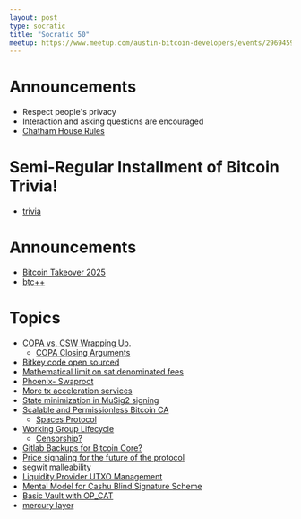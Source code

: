```yaml
---
layout: post
type: socratic
title: "Socratic 50"
meetup: https://www.meetup.com/austin-bitcoin-developers/events/296945954/
---
```


# Announcements

- Respect people's privacy
- Interaction and asking questions are encouraged
- [Chatham House Rules](https://www.chathamhouse.org/about-us/chatham-house-rule)

# Semi-Regular Installment of Bitcoin Trivia!

- [trivia]()

# Announcements
- [Bitcoin Takeover 2025](https://www.eventbrite.com/e/bitcoin-takeover-2024-austin-tx-tickets-829036399187)
- [btc++](https://btcplusplus.dev/conf/atx24)

# Topics
- [COPA vs. CSW Wrapping Up](https://www.msn.com/en-us/money/technology/copa-vs-wright-what-s-at-stake-as-the-trial-to-determine-satoshi-s-identity-wraps-up/ar-BB1jJHN0).
  - [COPA Closing Arguments](https://satoshi50.com/pdf/closing.pdf)
- [Bitkey code open sourced](https://bitkey.build/sharing-the-code-behind-bitkey/)
- [Mathematical limit on sat denominated fees](https://twitter.com/MrHodl/status/1761755745580716287?s=20)
- [Phoenix- Swaproot](https://acinq.co/blog/phoenix-swaproot)
- [More tx acceleration services](https://twitter.com/renepickhardt/status/1760972080533651747)
- [State minimization in MuSig2 signing](https://delvingbitcoin.org/t/state-minimization-in-musig2-signing-sessions/626)
- [Scalable and Permissionless Bitcoin CA](https://delvingbitcoin.org/t/scalable-permissionless-bitcoin-ca/596)
  - [Spaces Protocol](https://spacesprotocol.org/)
- [Working Group Lifecycle](https://delvingbitcoin.org/t/workgroup-lifecycle/598)
  - [Censorship?](https://stacker.news/items/440692)
- [Gitlab Backups for Bitcoin Core?](https://delvingbitcoin.org/t/gitlab-backups-for-bitcoin-core-repository/624)
- [Price signaling for the future of the protocol](https://delvingbitcoin.org/t/economic-majority-signaling-for-op-ctv-activation/635)
- [segwit malleability](https://bitcoinops.org/en/newsletters/2024/02/07/#requirement-to-verify-inputs-use-segwit-in-protocols-vulnerable-to-txid-malleability)
- [Liquidity Provider UTXO Management](https://delvingbitcoin.org/t/liquidity-provider-utxo-management/600)
- [Mental Model for Cashu Blind Signature Scheme](https://delvingbitcoin.org/t/building-intuition-for-the-cashu-blind-signature-scheme/506)
- [Basic Vault with OP_CAT](https://delvingbitcoin.org/t/basic-vault-prototype-using-op-cat/576)
- [mercury layer](https://mercurylayer.com/)
